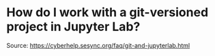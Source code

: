 # How do I work with a git-versioned project in Jupyter Lab?

Source: https://cyberhelp.sesync.org/faq/git-and-jupyterlab.html


